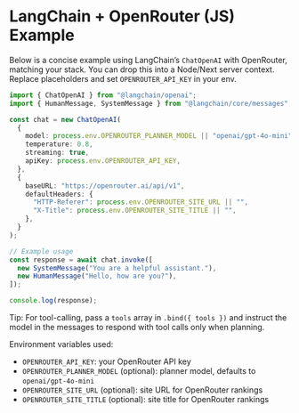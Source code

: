 # LangChain + OpenRouter (JS) Example

Below is a concise example using LangChain’s `ChatOpenAI` with OpenRouter, matching your stack. You can drop this into a Node/Next server context. Replace placeholders and set `OPENROUTER_API_KEY` in your env.

```ts
import { ChatOpenAI } from "@langchain/openai";
import { HumanMessage, SystemMessage } from "@langchain/core/messages";

const chat = new ChatOpenAI(
  {
    model: process.env.OPENROUTER_PLANNER_MODEL || "openai/gpt-4o-mini",
    temperature: 0.8,
    streaming: true,
    apiKey: process.env.OPENROUTER_API_KEY,
  },
  {
    baseURL: "https://openrouter.ai/api/v1",
    defaultHeaders: {
      "HTTP-Referer": process.env.OPENROUTER_SITE_URL || "",
      "X-Title": process.env.OPENROUTER_SITE_TITLE || "",
    },
  }
);

// Example usage
const response = await chat.invoke([
  new SystemMessage("You are a helpful assistant."),
  new HumanMessage("Hello, how are you?"),
]);

console.log(response);
```

Tip: For tool-calling, pass a `tools` array in `.bind({ tools })` and instruct the model in the messages to respond with tool calls only when planning.

Environment variables used:

- `OPENROUTER_API_KEY`: your OpenRouter API key
- `OPENROUTER_PLANNER_MODEL` (optional): planner model, defaults to `openai/gpt-4o-mini`
- `OPENROUTER_SITE_URL` (optional): site URL for OpenRouter rankings
- `OPENROUTER_SITE_TITLE` (optional): site title for OpenRouter rankings

